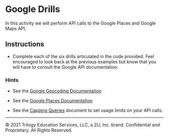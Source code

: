 # Google Drills

In this activity we will perform API calls to the Google Places and Google Maps API.

## Instructions

* Complete each of the six drills articulated in the code provided. Feel encouraged to look back at the previous examples but know that you will have to consult the Google API documentation.

### Hints

* See the [Google Geocoding Documentation](https://developers.google.com/maps/documentation/geocoding/intro)

* See the [Google Places Documentation](https://developers.google.com/maps/documentation/javascript/places#place_search_requests)

* See the [Capping Queries](../../../Supplemental/Capping_Queries.md) document to set usage limits on your API calls.

---

© 2021 Trilogy Education Services, LLC, a 2U, Inc. brand.  Confidential and Proprietary.  All Rights Reserved.